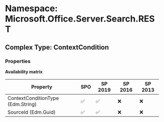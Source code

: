# Namespace: Microsoft.Office.Server.Search.REST

## Complex Type: ContextCondition

### Properties

**Availability matrix**

Property | SPO | SP 2019 | SP 2016 | SP 2013
----------|-----|---------|---------|--------
ContextConditionType (Edm.String) | ✅ | ✅ | ❌ | ❌
SourceId (Edm.Guid) | ✅ | ✅ | ❌ | ❌

